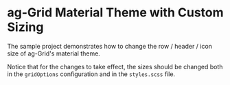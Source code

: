 # ag-Grid Material Theme with Custom Sizing

The sample project demonstrates how to change the row / header / icon size of ag-Grid's material theme. 

Notice that for the changes to take effect, 
the sizes should be changed both in the `gridOptions` configuration and in the `styles.scss` file.

